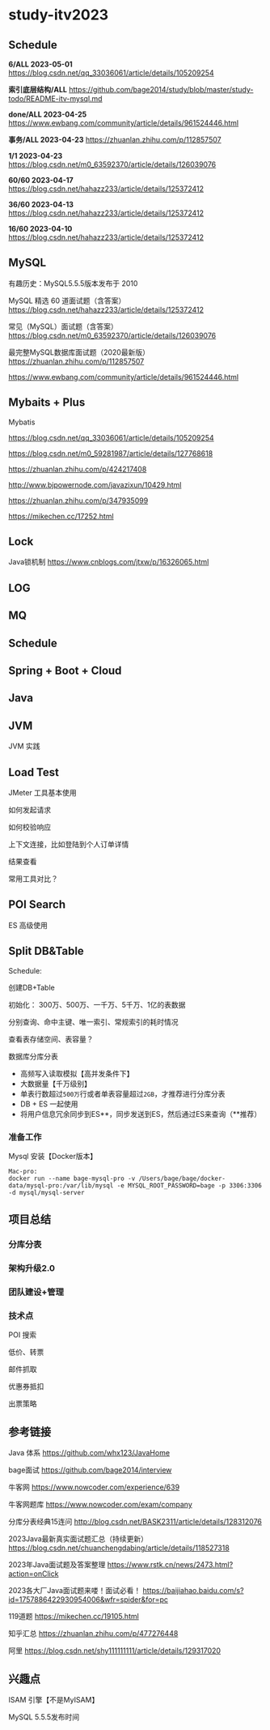 # study-itv2023 #

## Schedule

**6/ALL 2023-05-01** https://blog.csdn.net/qq_33036061/article/details/105209254

**索引底层结构/ALL** https://github.com/bage2014/study/blob/master/study-todo/README-itv-mysql.md

**done/ALL 2023-04-25** https://www.ewbang.com/community/article/details/961524446.html

**事务/ALL 2023-04-23** https://zhuanlan.zhihu.com/p/112857507

**1/1 2023-04-23** https://blog.csdn.net/m0_63592370/article/details/126039076

**60/60  2023-04-17** https://blog.csdn.net/hahazz233/article/details/125372412

**36/60  2023-04-13** https://blog.csdn.net/hahazz233/article/details/125372412

**16/60  2023-04-10** https://blog.csdn.net/hahazz233/article/details/125372412



## MySQL

有趣历史：MySQL5.5.5版本发布于 2010

MySQL 精选 60 道面试题（含答案） https://blog.csdn.net/hahazz233/article/details/125372412

常见（MySQL）面试题（含答案） https://blog.csdn.net/m0_63592370/article/details/126039076

最完整MySQL数据库面试题（2020最新版）https://zhuanlan.zhihu.com/p/112857507

https://www.ewbang.com/community/article/details/961524446.html



## Mybaits + Plus 

Mybatis 

https://blog.csdn.net/qq_33036061/article/details/105209254

https://blog.csdn.net/m0_59281987/article/details/127768618

https://zhuanlan.zhihu.com/p/424217408

http://www.bjpowernode.com/javazixun/10429.html

https://zhuanlan.zhihu.com/p/347935099

https://mikechen.cc/17252.html



## Lock 

Java锁机制 https://www.cnblogs.com/jtxw/p/16326065.html





## LOG





## MQ

## Schedule

## Spring + Boot + Cloud 



## Java



## JVM 

JVM 实践 

## 

## Load Test 

JMeter 工具基本使用

如何发起请求

如何校验响应

上下文连接，比如登陆到个人订单详情

结果查看

常用工具对比？



## POI Search

ES 高级使用



## Split DB&Table

Schedule:

创建DB+Table

初始化： 300万、500万、一千万、5千万、1亿的表数据

分别查询、命中主键、唯一索引、常规索引的耗时情况



查看表存储空间、表容量？



数据库分库分表

- 高频写入读取模拟【高并发条件下】
- 大数据量【千万级别】
- 单表行数超过`500万`行或者单表容量超过`2GB`，才推荐进行分库分表
- DB + ES 一起使用
- 将用户信息冗余同步到ES**，同步发送到ES，然后通过ES来查询（**推荐）



### 准备工作

Mysql 安装【Docker版本】

```
Mac-pro:	
docker run --name bage-mysql-pro -v /Users/bage/bage/docker-data/mysql-pro:/var/lib/mysql -e MYSQL_ROOT_PASSWORD=bage -p 3306:3306 -d mysql/mysql-server
```





## 项目总结

### 分库分表

### 架构升级2.0

### 团队建设+管理

### 技术点

POI 搜索

低价、转票

邮件抓取

优惠券抵扣

出票策略



## 参考链接

Java 体系 https://github.com/whx123/JavaHome

bage面试 https://github.com/bage2014/interview

牛客网 https://www.nowcoder.com/experience/639

牛客网题库 https://www.nowcoder.com/exam/company

分库分表经典15连问 http://blog.csdn.net/BASK2311/article/details/128312076

2023Java最新真实面试题汇总（持续更新）https://blog.csdn.net/chuanchengdabing/article/details/118527318

2023年Java面试题及答案整理 https://www.rstk.cn/news/2473.html?action=onClick

2023各大厂Java面试题来喽！面试必看！ https://baijiahao.baidu.com/s?id=1757886422930954006&wfr=spider&for=pc

119道题 https://mikechen.cc/19105.html

知乎汇总 https://zhuanlan.zhihu.com/p/477276448

阿里 https://blog.csdn.net/shy111111111/article/details/129317020



## 兴趣点

ISAM 引擎【不是MyISAM】

MySQL 5.5.5发布时间